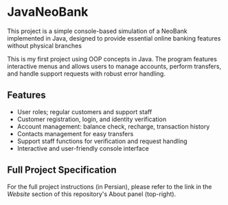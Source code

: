 # JavaNeoBank

This project is a simple console-based simulation of a NeoBank implemented in Java, designed to provide essential online banking features without physical branches

This is my first project using OOP concepts in Java. The program features interactive menus and allows users to manage accounts, perform transfers, and handle support requests with robust error handling.

## Features
- User roles; regular customers and support staff
- Customer registration, login, and identity verification  
- Account management: balance check, recharge, transaction history  
- Contacts management for easy transfers  
- Support staff functions for verification and request handling  
- Interactive and user-friendly console interface

##  Full Project Specification
For the full project instructions (in Persian), please refer to the link in the _Website_ section of this repository's About panel (top-right).
##